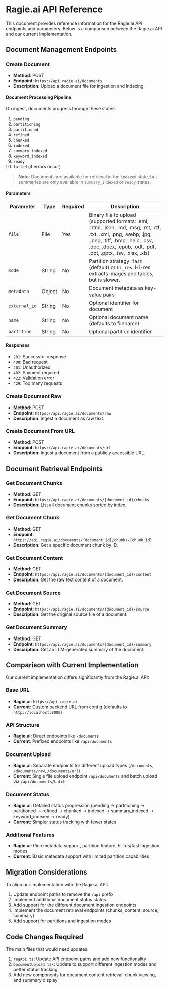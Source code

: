 # Ragie.ai API Reference

This document provides reference information for the Ragie.ai API endpoints and parameters. Below is a comparison between the Ragie.ai API and our current implementation.

## Document Management Endpoints

### Create Document
- **Method**: POST
- **Endpoint**: `https://api.ragie.ai/documents`
- **Description**: Upload a document file for ingestion and indexing.

#### Document Processing Pipeline
On ingest, documents progress through these states:
1. `pending`
2. `partitioning`
3. `partitioned`
4. `refined`
5. `chunked`
6. `indexed`
7. `summary_indexed`
8. `keyword_indexed`
9. `ready`
10. `failed` (if errors occur)

> **Note**: Documents are available for retrieval in the `indexed` state, but summaries are only available in `summary_indexed` or `ready` states.

#### Parameters

| Parameter | Type | Required | Description |
|-----------|------|----------|-------------|
| `file` | File | Yes | Binary file to upload (supported formats: .eml, .html, .json, .md, .msg, .rst, .rtf, .txt, .xml, .png, .webp, .jpg, .jpeg, .tiff, .bmp, .heic, .csv, .doc, .docx, .epub, .odt, .pdf, .ppt, .pptx, .tsv, .xlsx, .xls) |
| `mode` | String | No | Partition strategy: `fast` (default) or `hi_res`. Hi-res extracts images and tables, but is slower. |
| `metadata` | Object | No | Document metadata as key-value pairs |
| `external_id` | String | No | Optional identifier for document |
| `name` | String | No | Optional document name (defaults to filename) |
| `partition` | String | No | Optional partition identifier |

#### Responses
- `201`: Successful response
- `400`: Bad request
- `401`: Unauthorized
- `402`: Payment required
- `422`: Validation error
- `429`: Too many requests

### Create Document Raw
- **Method**: POST
- **Endpoint**: `https://api.ragie.ai/documents/raw`
- **Description**: Ingest a document as raw text.

### Create Document From URL
- **Method**: POST
- **Endpoint**: `https://api.ragie.ai/documents/url`
- **Description**: Ingest a document from a publicly accessible URL.

## Document Retrieval Endpoints

### Get Document Chunks
- **Method**: GET
- **Endpoint**: `https://api.ragie.ai/documents/{document_id}/chunks`
- **Description**: List all document chunks sorted by index.

### Get Document Chunk
- **Method**: GET
- **Endpoint**: `https://api.ragie.ai/documents/{document_id}/chunks/{chunk_id}`
- **Description**: Get a specific document chunk by ID.

### Get Document Content
- **Method**: GET
- **Endpoint**: `https://api.ragie.ai/documents/{document_id}/content`
- **Description**: Get the raw text content of a document.

### Get Document Source
- **Method**: GET
- **Endpoint**: `https://api.ragie.ai/documents/{document_id}/source`
- **Description**: Get the original source file of a document.

### Get Document Summary
- **Method**: GET
- **Endpoint**: `https://api.ragie.ai/documents/{document_id}/summary`
- **Description**: Get an LLM-generated summary of the document.

## Comparison with Current Implementation

Our current implementation differs significantly from the Ragie.ai API:

### Base URL
- **Ragie.ai**: `https://api.ragie.ai`
- **Current**: Custom backend URL from config (defaults to `http://localhost:8000`)

### API Structure
- **Ragie.ai**: Direct endpoints like `/documents`
- **Current**: Prefixed endpoints like `/api/documents` 

### Document Upload
- **Ragie.ai**: Separate endpoints for different upload types (`/documents`, `/documents/raw`, `/documents/url`)
- **Current**: Single file upload endpoint `/api/documents` and batch upload via `/api/documents/batch`

### Document Status
- **Ragie.ai**: Detailed status progression (pending → partitioning → partitioned → refined → chunked → indexed → summary_indexed → keyword_indexed → ready)
- **Current**: Simpler status tracking with fewer states

### Additional Features
- **Ragie.ai**: Rich metadata support, partition feature, hi-res/fast ingestion modes
- **Current**: Basic metadata support with limited partition capabilities

## Migration Considerations

To align our implementation with the Ragie.ai API:

1. Update endpoint paths to remove the `/api` prefix
2. Implement additional document status states
3. Add support for the different document ingestion endpoints
4. Implement the document retrieval endpoints (chunks, content, source, summary)
5. Add support for partitions and ingestion modes

## Code Changes Required

The main files that would need updates:

1. `ragApi.ts`: Update API endpoint paths and add new functionality
2. `DocumentUpload.tsx`: Update to support different ingestion modes and better status tracking
3. Add new components for document content retrieval, chunk viewing, and summary display 